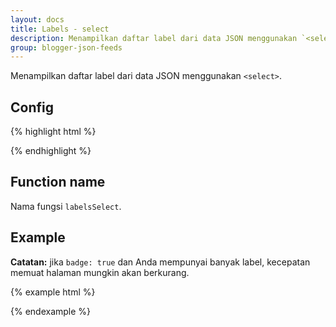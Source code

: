 ```yaml
---
layout: docs
title: Labels - select
description: Menampilkan daftar label dari data JSON menggunakan `<select>`.
group: blogger-json-feeds
---
```


Menampilkan daftar label dari data JSON menggunakan `<select>`.

## Config

{% highlight html %}
<script>
var config = {
  postsPerPage: 10,
  badge: true/false,
  text: '-- Select category --',
  classes: {
    select: 'custom-select'
  }
}
</script>
{% endhighlight %}

## Function name

Nama fungsi `labelsSelect`.

## Example

**Catatan:** jika `badge: true` dan Anda mempunyai banyak label, kecepatan memuat halaman mungkin akan berkurang.

{% example html %}
<script>
var config = {
  postsPerPage: 10,
  badge: true,
  text: '-- Labels --',
  classes: {
    select: 'custom-select'
  }
}
</script>
<script src="https://blogger.googleblog.com/feeds/posts/summary?max-results=0&amp;alt=json-in-script&amp;callback=labelsSelect"></script>
{% endexample %}

